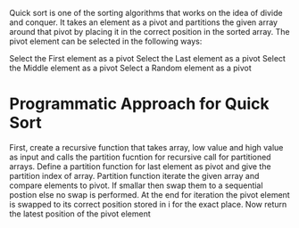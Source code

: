 Quick sort is one of the sorting algorithms that works on the idea of divide and conquer. It takes an element as a pivot and partitions the given array around that pivot by placing it in the correct position in the sorted array. The pivot element can be selected in the following ways:

Select the First element as a pivot
Select the Last element as a pivot
Select the Middle element as a pivot
Select a Random element as a pivot

# Programmatic Approach for Quick Sort

First, create a recursive function that takes array, low value and high value as input and calls the partition fucntion for recursive call for partitioned arrays.
Define a partition function for last element as pivot and give the partition index of array.
Partition function iterate the given array and compare elements to pivot. If smallar then swap them to a sequential postion else no swap is performed.
At the end for iteration the pivot element is swapped to its correct position stored in i for the exact place.
Now return the latest position of the pivot element